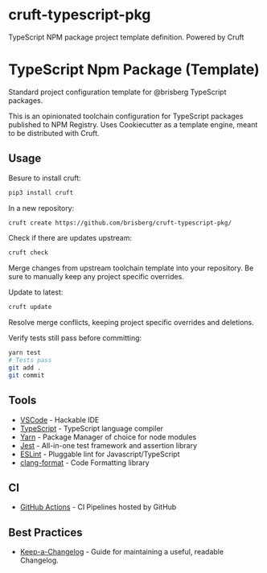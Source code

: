 # cruft-typescript-pkg
TypeScript NPM package project template definition. Powered by Cruft

# TypeScript Npm Package (Template)

Standard project configuration template for @brisberg TypeScript packages.

This is an opinionated toolchain configuration for TypeScript packages published to NPM Registry.
Uses Cookiecutter as a template engine, meant to be distributed with Cruft.

## Usage

Besure to install cruft:

```bash
pip3 install cruft
```

In a new repository:
```bash
cruft create https://github.com/brisberg/cruft-typescript-pkg/
```

Check if there are updates upstream:
```bash
cruft check
```

Merge changes from upstream toolchain template into your repository. Be sure to manually keep any project specific overrides.

Update to latest:
```bash
cruft update
```

Resolve merge conflicts, keeping project specific overrides and deletions.

Verify tests still pass before committing:
```bash
yarn test
# Tests pass
git add .
git commit
```

## Tools

- [VSCode](https://code.visualstudio.com/) - Hackable IDE
- [TypeScript](https://www.typescriptlang.org/) - TypeScript language compiler
- [Yarn](https://yarnpkg.com/) - Package Manager of choice for node modules
- [Jest](https://jestjs.io/en/) - All-in-one test framework and assertion library
- [ESLint](https://eslint.org/) - Pluggable lint for Javascript/TypeScript
- [clang-format](https://clang.llvm.org/) - Code Formatting library

## CI

- [GitHub Actions](https://github.com/features/actions) - CI Pipelines hosted by GitHub

## Best Practices

- [Keep-a-Changelog](https://keepachangelog.com/en/1.0.0/) - Guide for maintaining a useful, readable Changelog.
